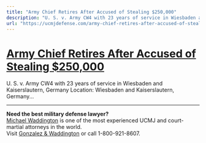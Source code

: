 ```yaml
---
title: "Army Chief Retires After Accused of Stealing $250,000"
description: "U. S. v. Army CW4 with 23 years of service in Wiesbaden and Kaiserslautern, Germany Location: Wiesbaden and Kaiserslautern, Germany..."
url: "https://ucmjdefense.com/army-chief-retires-after-accused-of-stealing-250000.html"
---
```


# [Army Chief Retires After Accused of Stealing $250,000](https://ucmjdefense.com/army-chief-retires-after-accused-of-stealing-250000.html)

U. S. v. Army CW4 with 23 years of service in Wiesbaden and Kaiserslautern, Germany Location: Wiesbaden and Kaiserslautern, Germany...

---

**Need the best military defense lawyer?**  
[Michael Waddington](https://ucmjdefense.com/attorneys/michael-stewart-waddington-partner.html) is one of the most experienced UCMJ and court-martial attorneys in the world.  
Visit [Gonzalez & Waddington](https://ucmjdefense.com) or call 1-800-921-8607.
